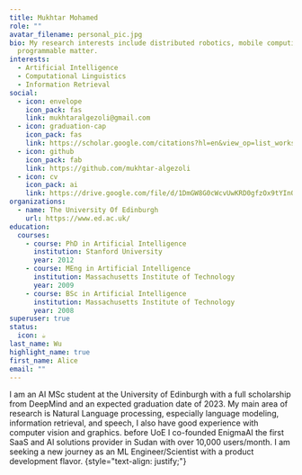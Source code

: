 ```yaml
---
title: Mukhtar Mohamed
role: ""
avatar_filename: personal_pic.jpg
bio: My research interests include distributed robotics, mobile computing and
  programmable matter.
interests:
  - Artificial Intelligence
  - Computational Linguistics
  - Information Retrieval
social:
  - icon: envelope
    icon_pack: fas
    link: mukhtaralgezoli@gmail.com
  - icon: graduation-cap
    icon_pack: fas
    link: https://scholar.google.com/citations?hl=en&view_op=list_works&gmla=AHoSzlVLck4lr0jwgZumkeybLnLAnr1PG8vtLma_9K5PBup8Vc-GVh6TdRAVDEBIEsLrmB0VIBMKlZFRW54I6Q&user=0LmLMMAAAAAJ
  - icon: github
    icon_pack: fab
    link: https://github.com/mukhtar-algezoli
  - icon: cv
    icon_pack: ai
    link: https://drive.google.com/file/d/1DmGW8G0cWcvUwKRD0gfzOx9tYInQZqCG/view?usp=sharing
organizations:
  - name: The University Of Edinburgh
    url: https://www.ed.ac.uk/
education:
  courses:
    - course: PhD in Artificial Intelligence
      institution: Stanford University
      year: 2012
    - course: MEng in Artificial Intelligence
      institution: Massachusetts Institute of Technology
      year: 2009
    - course: BSc in Artificial Intelligence
      institution: Massachusetts Institute of Technology
      year: 2008
superuser: true
status:
  icon: ☕️
last_name: Wu
highlight_name: true
first_name: Alice
email: ""
---
```

I am an AI MSc student at the University of Edinburgh with a full scholarship from DeepMind and an expected graduation date of 2023. My main area of research is Natural Language processing, especially language modeling, information retrieval, and speech, I also have good experience with computer vision and graphics. before UoE I co-founded EnigmaAI the first SaaS and AI solutions provider in Sudan with over 10,000 users/month. I am seeking a new journey as an ML Engineer/Scientist with a product development flavor.
{style="text-align: justify;"}